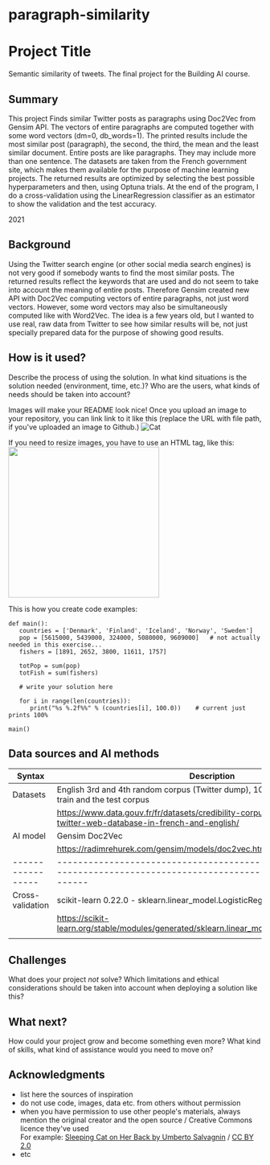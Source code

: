 # paragraph-similarity
<!-- This is the markdown template for the final project of the Building AI course, 
created by Reaktor Innovations and University of Helsinki. 
Copy the template, paste it to your GitHub README and edit! -->

# Project Title

Semantic similarity of tweets. The final project for the Building AI course.

## Summary

This project Finds similar Twitter posts as paragraphs using Doc2Vec from Gensim API. The vectors of entire paragraphs are computed together with some word vectors (dm=0, db_words=1). The printed results include the most similar post (paragraph), the second, the third, the mean and the least similar document. Entire posts are like paragraphs. They may include more than one sentence. The datasets are taken from the French government site, which makes them available for the purpose of machine learning projects.
The returned results are optimized by selecting the best possible hyperparameters and then, using Optuna trials. At the end of the program, I do a cross-validation using the LinearRegression classifier as an estimator to show the validation and the test accuracy.

2021

## Background

Using the Twitter search engine (or other social media search engines) is not very good if somebody wants to find the most similar posts. The returned results reflect the keywords that are used and do not seem to take into account the meaning of entire posts. Therefore Gensim created new API with Doc2Vec computing vectors of entire paragraphs, not just word vectors. However, some word vectors may also be simultaneously computed like with Word2Vec. The idea is a few years old, but I wanted to use real, raw data from Twitter to see how similar results will be, not just specially prepared data for the purpose of showing good results.

## How is it used?




Describe the process of using the solution. In what kind situations is the solution needed (environment, time, etc.)? Who are the users, what kinds of needs should be taken into account?

Images will make your README look nice!
Once you upload an image to your repository, you can link link to it like this (replace the URL with file path, if you've uploaded an image to Github.)
![Cat](https://upload.wikimedia.org/wikipedia/commons/5/5e/Sleeping_cat_on_her_back.jpg)

If you need to resize images, you have to use an HTML tag, like this:
<img src="https://upload.wikimedia.org/wikipedia/commons/5/5e/Sleeping_cat_on_her_back.jpg" width="300">

This is how you create code examples:
```
def main():
   countries = ['Denmark', 'Finland', 'Iceland', 'Norway', 'Sweden']
   pop = [5615000, 5439000, 324000, 5080000, 9609000]   # not actually needed in this exercise...
   fishers = [1891, 2652, 3800, 11611, 1757]

   totPop = sum(pop)
   totFish = sum(fishers)

   # write your solution here

   for i in range(len(countries)):
      print("%s %.2f%%" % (countries[i], 100.0))    # current just prints 100%

main()
```


## Data sources and AI methods

| Syntax            | Description                                                                                                                   |
| ----------------- | ----------------------------------------------------------------------------------------------------------------------------- |
| Datasets          |  English 3rd and 4th random corpus (Twitter dump), 1000 posts each, used as the train and the test corpus                     |
|                   |  https://www.data.gouv.fr/fr/datasets/credibility-corpus-with-several-datasets-twitter-web-database-in-french-and-english/    |                              | ----------------- |  ---------------------------------------------------------------------------------------------------------------------------- |
| AI model          |  Gensim Doc2Vec                                                                                                               |
|                   |  https://radimrehurek.com/gensim/models/doc2vec.html                                                                          |   
| ----------------- |  ---------------------------------------------------------------------------------------------------------------------------- |
| Cross-validation  |  scikit-learn 0.22.0 - sklearn.linear_model.LogisticRegression                                                                |
|                   |  https://scikit-learn.org/stable/modules/generated/sklearn.linear_model.LogisticRegression.html                               |
|                   |                                                                                                                               |


## Challenges

What does your project _not_ solve? Which limitations and ethical considerations should be taken into account when deploying a solution like this?

## What next?

How could your project grow and become something even more? What kind of skills, what kind of assistance would you  need to move on? 


## Acknowledgments

* list here the sources of inspiration 
* do not use code, images, data etc. from others without permission
* when you have permission to use other people's materials, always mention the original creator and the open source / Creative Commons licence they've used
  <br>For example: [Sleeping Cat on Her Back by Umberto Salvagnin](https://commons.wikimedia.org/wiki/File:Sleeping_cat_on_her_back.jpg#filelinks) / [CC BY 2.0](https://creativecommons.org/licenses/by/2.0)
* etc
